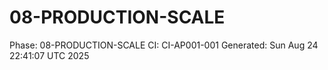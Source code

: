 # 08-PRODUCTION-SCALE
Phase: 08-PRODUCTION-SCALE
CI: CI-AP001-001
Generated: Sun Aug 24 22:41:07 UTC 2025
